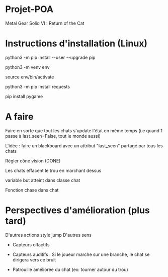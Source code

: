 # Projet-POA
Metal Gear Solid VI : Return of the Cat

# Instructions d'installation (Linux)
python3 -m pip install --user --upgrade pip

python3 -m venv env

source env/bin/activate

python3 -m pip install requests

pip install pygame

# A faire

Faire en sorte que tout les chats s'update l'état en même temps (i.e quand 1 passe à last_seen=False, tout le monde aussi)

L'idée : faire un blackboard avec un attribut "last_seen" partagé par tous les chats

Régler cône vision (DONE)

Les chats effacent le trou en marchant dessus

variable but atteint dans classe chat

Fonction chase dans chat

# Perspectives d'amélioration (plus tard)

D'autres actions style jump
D'autres sens 
- Capteurs olfactifs
- Capteurs auditifs : Si le joueur marche sur une branche, le chat se dirigera vers ce bruit

- Patrouille améliorée du chat (ex: tourner autour du trou)